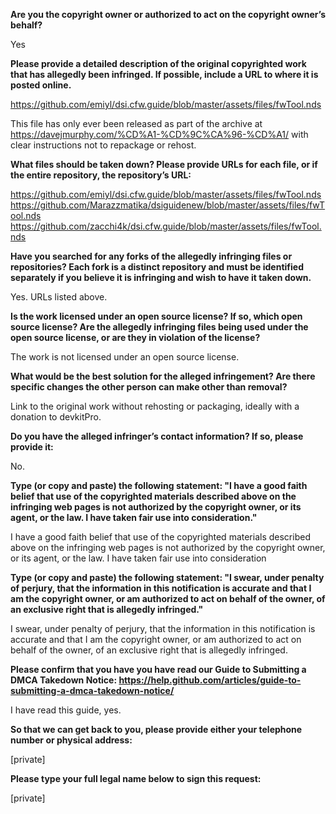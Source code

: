 **Are you the copyright owner or authorized to act on the copyright owner’s behalf?**

Yes

**Please provide a detailed description of the original copyrighted work that has allegedly been infringed. If possible, include a URL to where it is posted online.**

https://github.com/emiyl/dsi.cfw.guide/blob/master/assets/files/fwTool.nds

This file has only ever been released as part of the archive at https://davejmurphy.com/%CD%A1-%CD%9C%CA%96-%CD%A1/ with clear instructions not to repackage or rehost.

**What files should be taken down? Please provide URLs for each file, or if the entire repository, the repository’s URL:**

https://github.com/emiyl/dsi.cfw.guide/blob/master/assets/files/fwTool.nds  
https://github.com/Marazzmatika/dsiguidenew/blob/master/assets/files/fwTool.nds  
https://github.com/zacchi4k/dsi.cfw.guide/blob/master/assets/files/fwTool.nds

**Have you searched for any forks of the allegedly infringing files or repositories? Each fork is a distinct repository and must be identified separately if you believe it is infringing and wish to have it taken down.**

Yes. URLs listed above.

**Is the work licensed under an open source license? If so, which open source license? Are the allegedly infringing files being used under the open source license, or are they in violation of the license?**

The work is not licensed under an open source license.

**What would be the best solution for the alleged infringement? Are there specific changes the other person can make other than removal?**

Link to the original work without rehosting or packaging, ideally with a donation to devkitPro.

**Do you have the alleged infringer’s contact information? If so, please provide it:**

No.

**Type (or copy and paste) the following statement: "I have a good faith belief that use of the copyrighted materials described above on the infringing web pages is not authorized by the copyright owner, or its agent, or the law. I have taken fair use into consideration."**

I have a good faith belief that use of the copyrighted materials described above on the infringing web pages is not authorized by the copyright owner, or its agent, or the law. I have taken fair use into consideration

**Type (or copy and paste) the following statement: "I swear, under penalty of perjury, that the information in this notification is accurate and that I am the copyright owner, or am authorized to act on behalf of the owner, of an exclusive right that is allegedly infringed."**

I swear, under penalty of perjury, that the information in this notification is accurate and that I am the copyright owner, or am authorized to act on behalf of the owner, of an exclusive right that is allegedly infringed.

**Please confirm that you have you have read our Guide to Submitting a DMCA Takedown Notice: https://help.github.com/articles/guide-to-submitting-a-dmca-takedown-notice/**

I have read this guide, yes.

**So that we can get back to you, please provide either your telephone number or physical address:**

[private]

**Please type your full legal name below to sign this request:**

[private]
